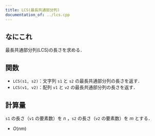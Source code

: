 ```yaml
---
title: LCS(最長共通部分列)
documentation_of: ../lcs.cpp
---
```


## なにこれ
最長共通部分列(LCS)の長さを求める．

## 関数
- `LCS(s1, s2)`：文字列 `s1` と `s2` の最長共通部分列の長さを返す．
- `LCS(v1, v2)`：配列 `v1` と `v2` の最長共通部分列の長さを返す．

## 計算量
`s1` の長さ（`v1` の要素数）を $n$ ，`s2` の長さ（`v2` の要素数）を $m$ とする．
- $O(nm)$
